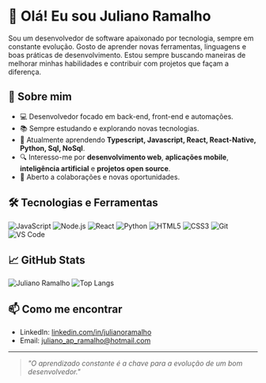 # 👋 Olá! Eu sou Juliano Ramalho

Sou um desenvolvedor de software apaixonado por tecnologia, sempre em constante evolução. Gosto de aprender novas ferramentas, linguagens e boas práticas de desenvolvimento. Estou sempre buscando maneiras de melhorar minhas habilidades e contribuir com projetos que façam a diferença.

## 🚀 Sobre mim

- 💻 Desenvolvedor focado em back-end, front-end e automações.
- 📚 Sempre estudando e explorando novas tecnologias.
- 🌱 Atualmente aprendendo **Typescript, Javascript, React, React-Native, Python, Sql, NoSql**.
- 🔍 Interesso-me por **desenvolvimento web**, **aplicações mobile**, **inteligência artificial** e **projetos open source**.
- 🤝 Aberto a colaborações e novas oportunidades.

## 🛠️ Tecnologias e Ferramentas

![JavaScript](https://img.shields.io/badge/-JavaScript-F7DF1E?logo=javascript&logoColor=black)
![Node.js](https://img.shields.io/badge/-Node.js-339933?logo=node.js&logoColor=white)
![React](https://img.shields.io/badge/-React-61DAFB?logo=react&logoColor=black)
![Python](https://img.shields.io/badge/-Python-3776AB?logo=python&logoColor=white)
![HTML5](https://img.shields.io/badge/-HTML5-E34F26?logo=html5&logoColor=white)
![CSS3](https://img.shields.io/badge/-CSS3-1572B6?logo=css3&logoColor=white)
![Git](https://img.shields.io/badge/-Git-F05032?logo=git&logoColor=white)
![VS Code](https://img.shields.io/badge/-VS%20Code-007ACC?logo=visual-studio-code&logoColor=white)

## 📈 GitHub Stats

![Juliano Ramalho](https://github-readme-stats.vercel.app/api?juramal=juramal&show_icons=true&theme=radical)
![Top Langs](https://github-readme-stats.vercel.app/api/top-langs/?username=juramal&layout=compact&theme=radical)

## 📫 Como me encontrar

- LinkedIn: [linkedin.com/in/julianoramalho](https://linkedin.com/in/julianoramalho)
- Email: juliano_ap_ramalho@hotmail.com

---

> *"O aprendizado constante é a chave para a evolução de um bom desenvolvedor."*


